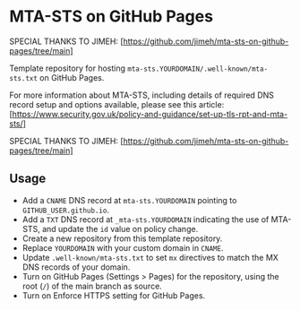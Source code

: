 # MTA-STS on GitHub Pages

SPECIAL THANKS TO JIMEH: [https://github.com/jimeh/mta-sts-on-github-pages/tree/main]

Template repository for hosting `mta-sts.YOURDOMAIN/.well-known/mta-sts.txt` on GitHub Pages.

For more information about MTA-STS, including details of required DNS record setup and options available, please see this article: [https://www.security.gov.uk/policy-and-guidance/set-up-tls-rpt-and-mta-sts/]

SPECIAL THANKS TO JIMEH: [https://github.com/jimeh/mta-sts-on-github-pages/tree/main]

## Usage

- Add a `CNAME` DNS record at `mta-sts.YOURDOMAIN` pointing to `GITHUB_USER.github.io`.
- Add a `TXT` DNS record at `_mta-sts.YOURDOMAIN` indicating the use of MTA-STS, and update the `id` value on policy change.
- Create a new repository from this template repository.
- Replace `YOURDOMAIN` with your custom domain in `CNAME`.
- Update `.well-known/mta-sts.txt` to set `mx` directives to match the MX DNS records of your domain.
- Turn on GitHub Pages (Settings > Pages) for the repository, using the root (`/`) of the main branch as source.
- Turn on Enforce HTTPS setting for GitHub Pages.
